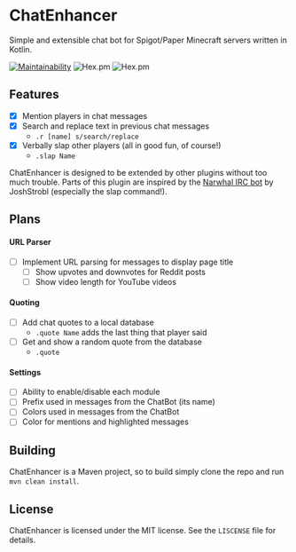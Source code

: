 # ChatEnhancer

Simple and extensible chat bot for Spigot/Paper Minecraft servers written in Kotlin.

[![Maintainability](https://api.codeclimate.com/v1/badges/a91189854f5a5703a910/maintainability)](https://codeclimate.com/github/ChemistsMC/ChatEnhancer/maintainability)
![Hex.pm](https://img.shields.io/github/release/ChemistsMC/ChatEnhancer.svg)
![Hex.pm](https://img.shields.io/badge/license-MIT-green.svg)

## Features
- [x] Mention players in chat messages
- [x] Search and replace text in previous chat messages
  - `.r [name] s/search/replace`
- [x] Verbally slap other players (all in good fun, of course!)
  - `.slap Name`

ChatEnhancer is designed to be extended by other plugins without too much trouble. Parts of this plugin are inspired by the [Narwhal IRC bot](https://github.com/narwhalirc/narwhal/) by JoshStrobl (especially the slap command!).

## Plans
#### URL Parser
- [ ] Implement URL parsing for messages to display page title
  - [ ] Show upvotes and downvotes for Reddit posts
  - [ ] Show video length for YouTube videos
#### Quoting
- [ ] Add chat quotes to a local database
  - `.quote Name` adds the last thing that player said
- [ ] Get and show a random quote from the database
  - `.quote`
#### Settings
- [ ] Ability to enable/disable each module
- [ ] Prefix used in messages from the ChatBot (its name)
- [ ] Colors used in messages from the ChatBot
- [ ] Color for mentions and highlighted messages
  
## Building
ChatEnhancer is a Maven project, so to build simply clone the repo and run `mvn clean install`.

## License
ChatEnhancer is licensed under the MIT license. See the `LISCENSE` file for details.
